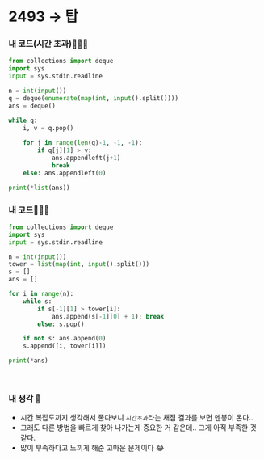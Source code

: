 # 2493 → 탑

 ### 내 코드(시간 초과)👨🏻‍💻
 ```python
 from collections import deque
 import sys
 input = sys.stdin.readline

 n = int(input())
 q = deque(enumerate(map(int, input().split())))
 ans = deque()

 while q:
     i, v = q.pop()
     
     for j in range(len(q)-1, -1, -1):
         if q[j][1] > v:
             ans.appendleft(j+1)
             break
     else: ans.appendleft(0)

 print(*list(ans))

 ```

 ### 내 코드👨🏻‍💻
 ```python
 from collections import deque
 import sys
 input = sys.stdin.readline

 n = int(input())
 tower = list(map(int, input().split()))
 s = []
 ans = []

 for i in range(n):
     while s:
         if s[-1][1] > tower[i]:
             ans.append(s[-1][0] + 1); break
         else: s.pop()

     if not s: ans.append(0)
     s.append([i, tower[i]])

 print(*ans)
 ```

 </br>


 ### 내 생각 📝
 - 시간 복잡도까지 생각해서 풀다보니 `시간초과`라는 채점 결과를 보면 멘붕이 온다..
 - 그래도 다른 방법을 빠르게 찾아 나가는게 중요한 거 같은데.. 그게 아직 부족한 것 같다.
 - 많이 부족하다고 느끼게 해준 고마운 문제이다 😂